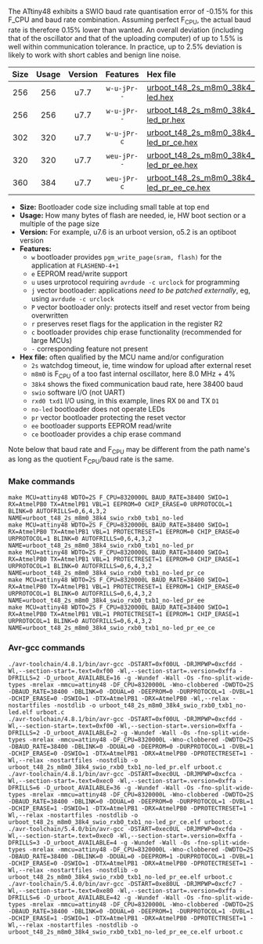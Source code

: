 The ATtiny48 exhibits a SWIO baud rate quantisation error of -0.15% for this F_CPU and baud rate combination. Assuming perfect F<sub>CPU</sub>, the actual baud rate is therefore 0.15% lower than wanted. An overall deviation (including that of the oscillator and that of the uploading computer) of up to 1.5% is well within communication tolerance. In practice, up to 2.5% deviation is likely to work with short cables and benign line noise.

|Size|Usage|Version|Features|Hex file|
|:-:|:-:|:-:|:-:|:--|
|256|256|u7.7|`w-u-jPr--`|[urboot_t48_2s_m8m0_38k4_swio_rxb0_txb1_no-led.hex](https://raw.githubusercontent.com/stefanrueger/urboot.hex/main/mcus/attiny48/watchdog_2_s/internal_oscillator+4%/+8m000000_hz/++38k4_baud/swio_rxb0_txb1/no-led/urboot_t48_2s_m8m0_38k4_swio_rxb0_txb1_no-led.hex)|
|256|256|u7.7|`w-u-jPr--`|[urboot_t48_2s_m8m0_38k4_swio_rxb0_txb1_no-led_pr.hex](https://raw.githubusercontent.com/stefanrueger/urboot.hex/main/mcus/attiny48/watchdog_2_s/internal_oscillator+4%/+8m000000_hz/++38k4_baud/swio_rxb0_txb1/no-led/urboot_t48_2s_m8m0_38k4_swio_rxb0_txb1_no-led_pr.hex)|
|302|320|u7.7|`w-u-jPr-c`|[urboot_t48_2s_m8m0_38k4_swio_rxb0_txb1_no-led_pr_ce.hex](https://raw.githubusercontent.com/stefanrueger/urboot.hex/main/mcus/attiny48/watchdog_2_s/internal_oscillator+4%/+8m000000_hz/++38k4_baud/swio_rxb0_txb1/no-led/urboot_t48_2s_m8m0_38k4_swio_rxb0_txb1_no-led_pr_ce.hex)|
|320|320|u7.7|`weu-jPr--`|[urboot_t48_2s_m8m0_38k4_swio_rxb0_txb1_no-led_pr_ee.hex](https://raw.githubusercontent.com/stefanrueger/urboot.hex/main/mcus/attiny48/watchdog_2_s/internal_oscillator+4%/+8m000000_hz/++38k4_baud/swio_rxb0_txb1/no-led/urboot_t48_2s_m8m0_38k4_swio_rxb0_txb1_no-led_pr_ee.hex)|
|360|384|u7.7|`weu-jPr-c`|[urboot_t48_2s_m8m0_38k4_swio_rxb0_txb1_no-led_pr_ee_ce.hex](https://raw.githubusercontent.com/stefanrueger/urboot.hex/main/mcus/attiny48/watchdog_2_s/internal_oscillator+4%/+8m000000_hz/++38k4_baud/swio_rxb0_txb1/no-led/urboot_t48_2s_m8m0_38k4_swio_rxb0_txb1_no-led_pr_ee_ce.hex)|

- **Size:** Bootloader code size including small table at top end
- **Usage:** How many bytes of flash are needed, ie, HW boot section or a multiple of the page size
- **Version:** For example, u7.6 is an urboot version, o5.2 is an optiboot version
- **Features:**
  + `w` bootloader provides `pgm_write_page(sram, flash)` for the application at `FLASHEND-4+1`
  + `e` EEPROM read/write support
  + `u` uses urprotocol requiring `avrdude -c urclock` for programming
  + `j` vector bootloader: applications *need to be patched externally*, eg, using `avrdude -c urclock`
  + `P` vector bootloader only: protects itself and reset vector from being overwritten
  + `r` preserves reset flags for the application in the register R2
  + `c` bootloader provides chip erase functionality (recommended for large MCUs)
  + `-` corresponding feature not present
- **Hex file:** often qualified by the MCU name and/or configuration
  + `2s` watchdog timeout, ie, time window for upload after external reset
  + `m8m0` is F<sub>CPU</sub> of a too fast internal oscillator, here 8.0 MHz + 4%
  + `38k4` shows the fixed communication baud rate, here 38400 baud
  + `swio` software I/O (not UART)
  + `rxd0 txd1` I/O using, in this example, lines RX `D0` and TX `D1`
  + `no-led` bootloader does not operate LEDs
  + `pr` vector bootloader protecting the reset vector
  + `ee` bootloader supports EEPROM read/write
  + `ce` bootloader provides a chip erase command


Note below that baud rate and F<sub>CPU</sub> may be different from the path name's as long as the quotient F<sub>CPU</sub>/baud rate is the same.

### Make commands
```
make MCU=attiny48 WDTO=2S F_CPU=8320000L BAUD_RATE=38400 SWIO=1 RX=AtmelPB0 TX=AtmelPB1 VBL=1 EEPROM=0 CHIP_ERASE=0 URPROTOCOL=1 BLINK=0 AUTOFRILLS=0,6,4,3,2 NAME=urboot_t48_2s_m8m0_38k4_swio_rxb0_txb1_no-led
make MCU=attiny48 WDTO=2S F_CPU=8320000L BAUD_RATE=38400 SWIO=1 RX=AtmelPB0 TX=AtmelPB1 VBL=1 PROTECTRESET=1 EEPROM=0 CHIP_ERASE=0 URPROTOCOL=1 BLINK=0 AUTOFRILLS=0,6,4,3,2 NAME=urboot_t48_2s_m8m0_38k4_swio_rxb0_txb1_no-led_pr
make MCU=attiny48 WDTO=2S F_CPU=8320000L BAUD_RATE=38400 SWIO=1 RX=AtmelPB0 TX=AtmelPB1 VBL=1 PROTECTRESET=1 EEPROM=0 CHIP_ERASE=1 URPROTOCOL=1 BLINK=0 AUTOFRILLS=0,6,4,3,2 NAME=urboot_t48_2s_m8m0_38k4_swio_rxb0_txb1_no-led_pr_ce
make MCU=attiny48 WDTO=2S F_CPU=8320000L BAUD_RATE=38400 SWIO=1 RX=AtmelPB0 TX=AtmelPB1 VBL=1 PROTECTRESET=1 EEPROM=1 CHIP_ERASE=0 URPROTOCOL=1 BLINK=0 AUTOFRILLS=0,6,4,3,2 NAME=urboot_t48_2s_m8m0_38k4_swio_rxb0_txb1_no-led_pr_ee
make MCU=attiny48 WDTO=2S F_CPU=8320000L BAUD_RATE=38400 SWIO=1 RX=AtmelPB0 TX=AtmelPB1 VBL=1 PROTECTRESET=1 EEPROM=1 CHIP_ERASE=1 URPROTOCOL=1 BLINK=0 AUTOFRILLS=0,6,4,3,2 NAME=urboot_t48_2s_m8m0_38k4_swio_rxb0_txb1_no-led_pr_ee_ce
```

### Avr-gcc commands
```
./avr-toolchain/4.8.1/bin/avr-gcc -DSTART=0xf00UL -DRJMPWP=0xcfdd -Wl,--section-start=.text=0xf00 -Wl,--section-start=.version=0xffa -DFRILLS=2 -D_urboot_AVAILABLE=16 -g -Wundef -Wall -Os -fno-split-wide-types -mrelax -mmcu=attiny48 -DF_CPU=8320000L -Wno-clobbered -DWDTO=2S -DBAUD_RATE=38400 -DBLINK=0 -DDUAL=0 -DEEPROM=0 -DURPROTOCOL=1 -DVBL=1 -DCHIP_ERASE=0 -DSWIO=1 -DTX=AtmelPB1 -DRX=AtmelPB0 -Wl,--relax -nostartfiles -nostdlib -o urboot_t48_2s_m8m0_38k4_swio_rxb0_txb1_no-led.elf urboot.c
./avr-toolchain/4.8.1/bin/avr-gcc -DSTART=0xf00UL -DRJMPWP=0xcfdd -Wl,--section-start=.text=0xf00 -Wl,--section-start=.version=0xffa -DFRILLS=2 -D_urboot_AVAILABLE=2 -g -Wundef -Wall -Os -fno-split-wide-types -mrelax -mmcu=attiny48 -DF_CPU=8320000L -Wno-clobbered -DWDTO=2S -DBAUD_RATE=38400 -DBLINK=0 -DDUAL=0 -DEEPROM=0 -DURPROTOCOL=1 -DVBL=1 -DCHIP_ERASE=0 -DSWIO=1 -DTX=AtmelPB1 -DRX=AtmelPB0 -DPROTECTRESET=1 -Wl,--relax -nostartfiles -nostdlib -o urboot_t48_2s_m8m0_38k4_swio_rxb0_txb1_no-led_pr.elf urboot.c
./avr-toolchain/4.8.1/bin/avr-gcc -DSTART=0xec0UL -DRJMPWP=0xcfca -Wl,--section-start=.text=0xec0 -Wl,--section-start=.version=0xffa -DFRILLS=6 -D_urboot_AVAILABLE=36 -g -Wundef -Wall -Os -fno-split-wide-types -mrelax -mmcu=attiny48 -DF_CPU=8320000L -Wno-clobbered -DWDTO=2S -DBAUD_RATE=38400 -DBLINK=0 -DDUAL=0 -DEEPROM=0 -DURPROTOCOL=1 -DVBL=1 -DCHIP_ERASE=1 -DSWIO=1 -DTX=AtmelPB1 -DRX=AtmelPB0 -DPROTECTRESET=1 -Wl,--relax -nostartfiles -nostdlib -o urboot_t48_2s_m8m0_38k4_swio_rxb0_txb1_no-led_pr_ce.elf urboot.c
./avr-toolchain/5.4.0/bin/avr-gcc -DSTART=0xec0UL -DRJMPWP=0xcfda -Wl,--section-start=.text=0xec0 -Wl,--section-start=.version=0xffa -DFRILLS=3 -D_urboot_AVAILABLE=4 -g -Wundef -Wall -Os -fno-split-wide-types -mrelax -mmcu=attiny48 -DF_CPU=8320000L -Wno-clobbered -DWDTO=2S -DBAUD_RATE=38400 -DBLINK=0 -DDUAL=0 -DEEPROM=1 -DURPROTOCOL=1 -DVBL=1 -DCHIP_ERASE=0 -DSWIO=1 -DTX=AtmelPB1 -DRX=AtmelPB0 -DPROTECTRESET=1 -Wl,--relax -nostartfiles -nostdlib -o urboot_t48_2s_m8m0_38k4_swio_rxb0_txb1_no-led_pr_ee.elf urboot.c
./avr-toolchain/5.4.0/bin/avr-gcc -DSTART=0xe80UL -DRJMPWP=0xcfc7 -Wl,--section-start=.text=0xe80 -Wl,--section-start=.version=0xffa -DFRILLS=6 -D_urboot_AVAILABLE=42 -g -Wundef -Wall -Os -fno-split-wide-types -mrelax -mmcu=attiny48 -DF_CPU=8320000L -Wno-clobbered -DWDTO=2S -DBAUD_RATE=38400 -DBLINK=0 -DDUAL=0 -DEEPROM=1 -DURPROTOCOL=1 -DVBL=1 -DCHIP_ERASE=1 -DSWIO=1 -DTX=AtmelPB1 -DRX=AtmelPB0 -DPROTECTRESET=1 -Wl,--relax -nostartfiles -nostdlib -o urboot_t48_2s_m8m0_38k4_swio_rxb0_txb1_no-led_pr_ee_ce.elf urboot.c
```

